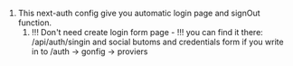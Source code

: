 1. This next-auth config give you automatic login page and signOut function.
   1. !!! Don't need create login form page - !!! you can find it there: /api/auth/singin and social butoms and credentials form if you write in to /auth -> gonfig -> proviers
